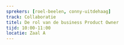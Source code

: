 ```yaml
---
sprekers: [roel-beelen, conny-uitdehaag]
track: Collaboratie
titel: De rol van de business Product Owner
tijd: 10:00-11:00
locatie: Zaal A
---
```

